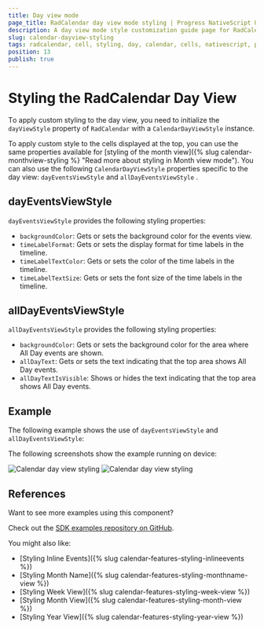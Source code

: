 ```yaml
---
title: Day view mode
page_title: RadCalendar day view mode styling | Progress NativeScript UI Documentation
description: A day view mode style customization guide page for RadCalendar for NativeScript.
slug: calendar-dayview-styling
tags: radcalendar, cell, styling, day, calendar, cells, nativescript, professional, ui
position: 13
publish: true
---
```


# Styling the RadCalendar Day View

Тo apply custom styling to the day view, you need to initialize the `dayViewStyle` property of `RadCalendar` with a `CalendarDayViewStyle` instance.

To apply custom style to the cells displayed at the top, you can use the same properties available for [styling of the month view]({% slug calendar-monthview-styling %} "Read more about styling in Month view mode"). You can also use the following `CalendarDayViewStyle` properties specific to the day view: `dayEventsViewStyle` and `allDayEventsViewStyle` .

## dayEventsViewStyle

`dayEventsViewStyle` provides the following styling properties:

* `backgroundColor`: Gets or sets the background color for the events view.
* `timeLabelFormat`: Gets or sets the display format for time labels in the timeline.
* `timeLabelTextColor`: Gets or sets the color of the time labels in the timeline.
* `timeLabelTextSize`: Gets or sets the font size of the time labels in the timeline.

## allDayEventsViewStyle

`allDayEventsViewStyle` provides the following styling properties:

* `backgroundColor`: Gets or sets the background color for the area where All Day events are shown.
* `allDayText`: Gets or sets the text indicating that the top area shows All Day events.
* `allDayTextIsVisible`: Shows or hides the text indicating that the top area shows All Day events.

## Example

The following example shows the use of `dayEventsViewStyle` and `allDayEventsViewStyle`:

<snippet id='calendar-dayview-styling'/>

The following screenshots show the example running on device:

![Calendar day view styling](../../../img/ns_ui/calendar_styling_day_ios.png "iOS")      ![Calendar day view styling](../../../img/ns_ui/calendar_styling_day_android.png "Android")

## References

Want to see more examples using this component?

Check out the [SDK examples repository on GitHub](https://github.com/telerik/nativescript-ui-samples/tree/master/calendar/app/calendar/cell-styling).

You might also like:

* [Styling Inline Events]({% slug calendar-features-styling-inlineevents %})
* [Styling Month Name]({% slug calendar-features-styling-monthname-view %})
* [Styling Week View]({% slug calendar-features-styling-week-view %})
* [Styling Month View]({% slug calendar-features-styling-month-view %})
* [Styling Year View]({% slug calendar-features-styling-year-view %})